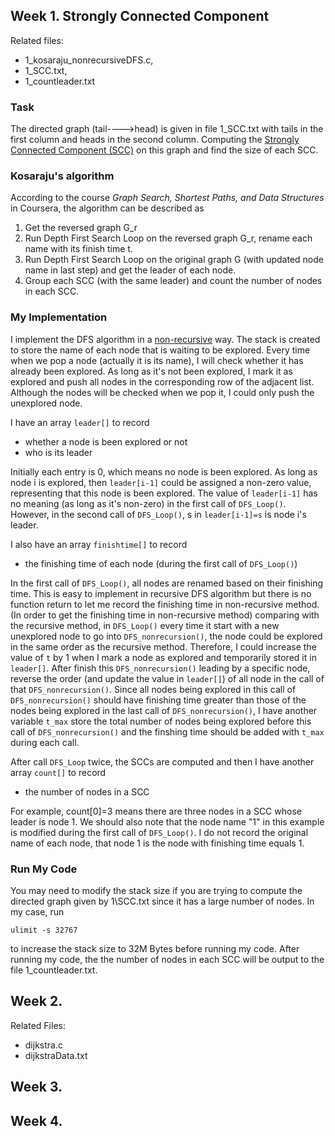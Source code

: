 ## Week 1. Strongly Connected Component
Related files:

* 1\_kosaraju\_nonrecursiveDFS.c,
* 1\_SCC.txt,
* 1\_countleader.txt

### Task
The directed graph (tail---->head) is given in file 1\_SCC.txt with tails in the first column and heads in the second column. Computing the [Strongly Connected Component (SCC)](https://en.wikipedia.org/wiki/Strongly_connected_component) on this graph and find the size of each SCC.


### Kosaraju's algorithm
According to the course *Graph Search, Shortest Paths, and Data Structures* in Coursera, the algorithm can be described as

1. Get the reversed graph G_r
2. Run Depth First Search Loop on the reversed graph G_r, rename each name with its finish time t.
3. Run Depth First Search Loop on the original graph G (with updated node name in last step) and get the leader of each node.
4. Group each SCC (with the same leader) and count the number of nodes in each SCC.

### My Implementation
I implement the DFS algorithm in a [non-recursive](https://en.wikipedia.org/wiki/Depth-first_search#Pseudocode) way. The stack is created to store the name of each node that is waiting to be explored. Every time when we pop a node (actually it is its name), I will check whether it has already been explored. As long as it's not been explored, I mark it as explored and push all nodes in the corresponding row of the adjacent list. Although the nodes will be checked when we pop it, I could only push the unexplored node.

I have an array `leader[]` to record

* whether a node is been explored or not
* who is its leader

Initially each entry is 0, which means no node is been explored. As long as node i is explored, then `leader[i-1]` could be assigned a non-zero value, representing that this node is been explored. The value of `leader[i-1]` has no meaning (as long as it's non-zero) in the first call of `DFS_Loop()`. However, in the second call of `DFS_Loop()`, s in `leader[i-1]=s` is node i's leader.

I also have an array `finishtime[]` to record

* the finishing time of each node (during the first call of `DFS_Loop()`)

In the first call of `DFS_Loop()`, all nodes are renamed based on their finishing time. This is easy to implement in recursive DFS algorithm but there is no function return to let me record the finishing time in non-recursive method. (In order to get the finishing time in non-recursive method) comparing with the recursive method, in `DFS_Loop()` every time it start with a new unexplored node to go into `DFS_nonrecursion()`, the node could be explored in the same order as the recursive method. Therefore, I could increase the value of `t` by 1 when I mark a node as explored and temporarily stored it in `leader[]`. After finish this `DFS_nonrecursion()` leading by a specific node, reverse the order (and update the value in `leader[]`) of all node in the call of that `DFS_nonrecursion()`. Since all nodes being explored in this call of `DFS_nonrecursion()` should have finishing time greater than those of the nodes being explored in the last call of `DFS_nonrecursion()`, I have another variable `t_max` store the total number of nodes being explored before this call of `DFS_nonrecursion()` and the finshing time should be added with `t_max` during each call.	

After call `DFS_Loop` twice, the SCCs are computed and then I have another array `count[]` to record

* the number of nodes in a SCC

For example, count[0]=3 means there are three nodes in a SCC whose leader is node 1. We should also note that the node name "1" in this example is modified during the first call of `DFS_Loop()`. I do not record the original name of each node, that node 1 is the node with finishing time equals 1.

### Run My Code
You may need to modify the stack size if you are trying to compute the directed graph given by 1\SCC.txt since it has a large number of nodes. In my case, run

	ulimit -s 32767
	
to increase the stack size to 32M Bytes before running my code. After running my code, the the number of nodes in each SCC will be output to the file 1\_countleader.txt.

## Week 2.
Related Files:

* dijkstra.c
* dijkstraData.txt



## Week 3.

## Week 4.
